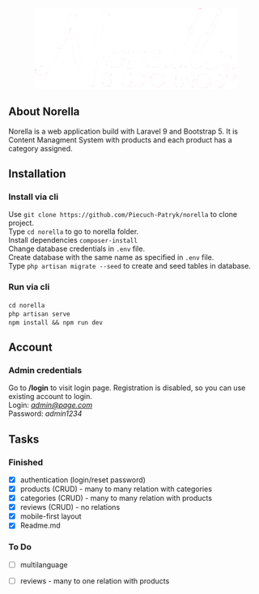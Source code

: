 <p align="center"><a href="https://devpat.online/projects/norella/public" target="_blank"><img src="storage/app/public/assets/logo/norella.png" width="400" alt="Laravel Logo"></a></p>

## About Norella

Norella is a web application build with Laravel 9 and Bootstrap 5. It is Content Managment System with products and each product has a category assigned.

## Installation

### Install via cli

Use `git clone https://github.com/Piecuch-Patryk/norella` to clone project.  
Type `cd norella` to go to norella folder.  
Install dependencies `composer-install`  
Change database credentials in `.env` file.  
Create database with the same name as specified in `.env` file.  
Type `php artisan migrate --seed` to create and seed tables in database.  

### Run via cli

`cd norella`  
`php artisan serve`  
`npm install && npm run dev`  

## Account

### Admin credentials

Go to **/login** to visit login page. Registration is disabled, so you can use existing account to login.  
Login: *admin@page.com*  
Password: *admin1234*  

## Tasks  

### Finished

- [x] authentication (login/reset password)
- [x] products (CRUD) - many to many relation with categories
- [x] categories (CRUD) - many to many relation with products
- [x] reviews (CRUD) - no relations
- [x] mobile-first layout
- [x] Readme.md

### To Do

- [ ] multilanguage  
- [ ] reviews - many to one relation with products  





